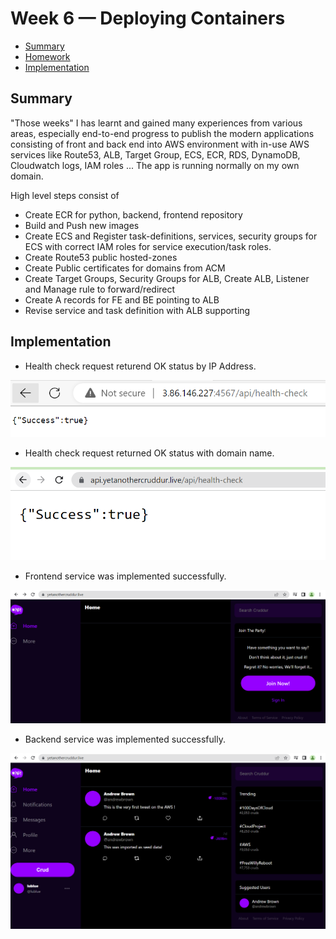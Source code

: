 # Week 6 — Deploying Containers

- [Summary](#summary)
- [Homework](#homework)
- [Implementation](#implementation)
## Summary
"Those weeks" I has learnt and gained many experiences from various areas, especially end-to-end progress to publish the modern applications consisting of front and back end into AWS environment with in-use AWS services like Route53, ALB, Target Group, ECS, ECR, RDS, DynamoDB, Cloudwatch logs, IAM roles ... The app is running normally on my own domain.

High level steps consist of
- Create ECR for python, backend, frontend repository
- Build and Push new images
- Create ECS and Register task-definitions, services, security groups for ECS with correct IAM roles for service execution/task roles.
- Create Route53 public hosted-zones
- Create Public certificates for domains from ACM
- Create Target Groups, Security Groups for ALB, Create ALB, Listener and Manage rule to forward/redirect
- Create A records for FE and BE pointing to ALB
- Revise service and task definition with ALB supporting

## Implementation
- Health check request returend OK status by IP Address.

![](./assets/week67/week6-7-homework-health-check-successfully-from-BE.png)

- Health check request returned OK status with domain name.

![](./assets/week67/week6-7-Homework-Cruddur-BE-withALB.png)

- Frontend service was implemented successfully.

![](./assets/week67/week6-7-Homework-Cruddur-FE-withALB.png)

- Backend service was implemented successfully.

![](./assets/week67/week6-7-Homework-Cruddur-on-AWS-cruddur-post.png)